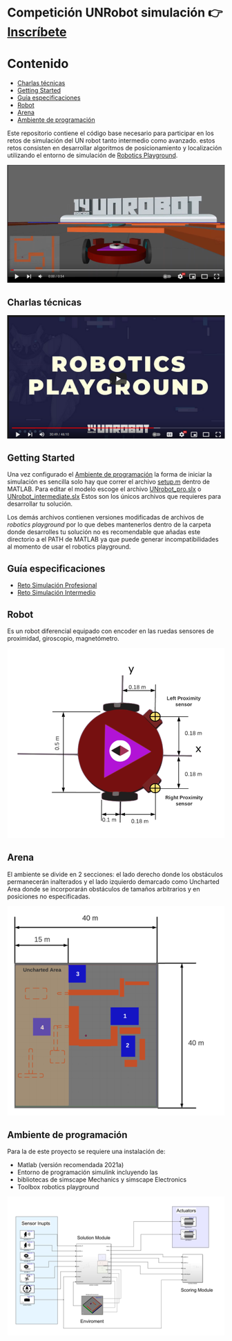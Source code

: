 # Competición UNRobot simulación 👉 [Inscríbete](https://docs.google.com/forms/d/e/1FAIpQLSc2hobkpVgkxnECSdLmDt7OksRm5p6DZgrpnfqgwDmuXKKJpw/viewform)

# Contenido 

  - [Charlas técnicas](#charlas-técnicas)
  - [Getting Started](#getting-started)
  - [Guía especificaciones](#guía-especificaciones)
  - [Robot](#robot)
  - [Arena](#arena)
  - [Ambiente de programación](#ambiente-de-programación)


Este repositorio contiene el código base necesario para participar en los retos de simulación del UN robot tanto intermedio como avanzado. estos retos consisten en desarrollar algoritmos de posicionamiento y localización utilizando el entorno de simulación de [Robotics Playground](https://www.mathworks.com/matlabcentral/fileexchange/67157-robotics-playground).

[![Watch the video](media/img/simulation_video_preview.png)](https://youtu.be/LbFredQy0Gw)

## Charlas técnicas 

[![Watch the video](media/img/roboticsPlayground_preview.png)](https://youtu.be/o_rO1xNuMJU)

## Getting Started
Una vez configurado el [Ambiente de programación](#ambiente-de-programación) la forma de iniciar la simulación es sencilla solo hay que correr el archivo [setup.m](setup.m) dentro de MATLAB. Para editar el modelo escoge el archivo [UNrobot_pro.slx](UNrobot_pro.slx) o  [UNrobot_intermediate.slx](UNrobot_intermediate.slx) Estos son los únicos archivos que requieres para desarrollar tu solución. 

Los demás archivos contienen versiones modificadas de archivos de _robotics playground_ por lo que debes mantenerlos dentro de  la carpeta donde desarrolles tu solución no es recomendable que añadas este directorio a el PATH de MATLAB ya que puede generar incompatibilidades  al momento de usar el robotics playground.   

## Guía especificaciones 

* [Reto Simulación Profesional](media/Reto_Simulacion_Profesional_Guia_de_Especificaciones.pdf)
* [Reto Simulación Intermedio](media/Reto_Simulacion_Intermedio_Guia_de_Especificaciones.pdf)
  

## Robot
Es un robot diferencial equipado con encoder en las ruedas sensores de proximidad, giroscopio, magnetómetro.

![robot dimensions](media/img/robot_dimensions.png)

## Arena
El ambiente se divide en 2 secciones: el lado derecho donde los obstáculos permanecerán  inalterados y el lado  izquierdo demarcado como Uncharted Area  donde  se incorporarán  obstáculos de tamaños arbitrarios y en posiciones no especificadas. 

![arena](media/img/arena.png)

## Ambiente de programación 
Para la de este proyecto se requiere una instalación de:
* Matlab (versión recomendada 2021a) 
* Entorno de programación simulink  incluyendo las
* bibliotecas de simscape Mechanics y simscape Electronics 
* Toolbox robotics playground


![programming enviroment](media/img/simulink_intermediate.png)



